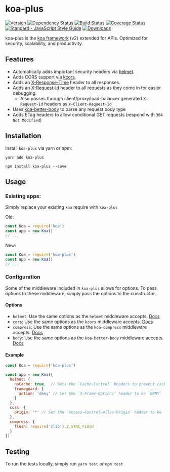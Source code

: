 # koa-plus

[![Version](https://img.shields.io/npm/v/koa-plus.svg?style=flat-square)](https://www.npmjs.com/package/koa-plus)
[![Dependency Status](https://img.shields.io/david/venables/koa-plus.svg?style=flat-square)](https://david-dm.org/venables/koa-plus)
[![Build Status](https://img.shields.io/travis/venables/koa-plus/master.svg?style=flat-square)](https://travis-ci.org/venables/koa-plus)
[![Coverage Status](https://coveralls.io/repos/github/venables/koa-plus/badge.svg)](https://coveralls.io/github/venables/koa-plus)
[![Standard - JavaScript Style Guide](https://img.shields.io/badge/code%20style-standard-brightgreen.svg)](http://standardjs.com/)
[![Downloads](https://img.shields.io/npm/dm/koa-plus.svg?style=flat-square)](https://www.npmjs.com/package/koa-plus)

koa-plus is the [koa framework](https://github.com/koajs/koa) (v2) extended for APIs. Optimized for security, scalability, and productivity.

## Features

* Automatically adds important security headers via [helmet](https://github.com/venables/koa-helmet).
* Adds CORS support via [kcors](https://github.com/koajs/cors/tree/v2.x).
* Adds an [X-Response-Time](lib/middleware/response-time.js) header to all responses.
* Adds an [X-Request-Id](lib/middleware/request-id.js) header to all requests as they come in for easier debugging.
  * Also passes through client/proxy/load-balancer generated `X-Request-Id` headers as `X-Client-Request-Id`
* Uses [koa-better-body](https://github.com/tunnckoCore/koa-better-body) to parse any request body type
* Adds ETag headers to allow conditional GET requests (respond with `304 Not Modified`)

## Installation

Install `koa-plus` via yarn or npm:

```
yarn add koa-plus
```

```
npm install koa-plus --save
```

## Usage

### Existing apps:

Simply replace your existing `koa` require with `koa-plus`

Old:

```js
const Koa = require('koa')
const app = new Koa()
// ...
```

New:

```js
const Koa = require('koa-plus')
const app = new Koa()
// ...
```

### Configuration

Some of the middleware included in `koa-plus` allows for options.  To pass options to these
middleware, simply pass the options to the constructor.

#### Options

* `helmet`: Use the same options as the `helmet` middleware accepts. [Docs](https://helmetjs.github.io/docs/)
* `cors`: Use the same options as the `kcors` middleware accepts. [Docs](https://github.com/koajs/cors/tree/v2.x)
* `compress`: Use the same options as the `koa-compress` middleware accepts. [Docs](https://github.com/koajs/compress/tree/v2.x)
* `body`:  Use the same options as the `koa-better-body` middleware accepts. [Docs](https://github.com/tunnckoCore/koa-better-body)

#### Example

```js
const Koa = require('koa-plus')

const app = new Koa({
  helmet: {
    noCache: true,  // Sets the `Cache-Control` headers to prevent caching
    frameguard: {
      action: 'deny' // Set the `X-Frame-Options' header to be `DENY`
    }
  },
  cors: {
    origin: '*' // Set the `Access-Control-Allow-Origin` header to be `*`
  },
  compress: {
    flush: require('zlib').Z_SYNC_FLUSH
  }
})
```

## Testing

To run the tests locally, simply run `yarn test` or `npm test`
